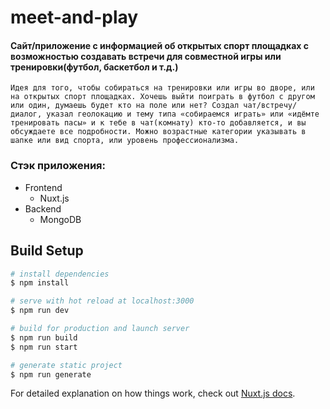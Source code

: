 # meet-and-play

#### Сайт/приложение с информацией об открытых спорт площадках с возможностью создавать встречи для совместной игры или тренировки(футбол, баскетбол и т.д.)

```
Идея для того, чтобы собираться на тренировки или игры во дворе, или на открытых спорт площадках. Хочешь выйти поиграть в футбол с другом или один, думаешь будет кто на поле или нет? Создал чат/встречу/диалог, указал геолокацию и тему типа «собираемся играть» или «идёмте тренировать пасы» и к тебе в чат(комнату) кто-то добавляется, и вы обсуждаете все подробности. Можно возрастные категории указывать в шапке или вид спорта, или уровень профессионализма.
```

### Стэк приложения:

- Frontend
  - Nuxt.js
- Backend
  - MongoDB

## Build Setup

```bash
# install dependencies
$ npm install

# serve with hot reload at localhost:3000
$ npm run dev

# build for production and launch server
$ npm run build
$ npm run start

# generate static project
$ npm run generate
```

For detailed explanation on how things work, check out [Nuxt.js docs](https://nuxtjs.org).
